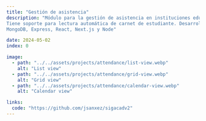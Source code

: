 ```yaml
---
title: "Gestión de asistencia"
description: "Módulo para la gestión de asistencia en instituciones educativas.
Tiene soporte para lectura automática de carnet de estudiante. Desarrollado con
MongoDB, Express, React, Next.js y Node"

date: 2024-05-02
index: 0

image:
  - path: "../../assets/projects/attendance/list-view.webp"
    alt: "List view"
  - path: "../../assets/projects/attendance/grid-view.webp"
    alt: "Grid view"
  - path: "../../assets/projects/attendance/calendar-view.webp"
    alt: "Calendar view"

links:
  code: "https://github.com/jsanxez/sigacadv2"
---
```

